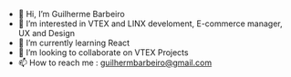 - 👋 Hi, I’m Guilherme Barbeiro
- 👀 I’m interested in VTEX and LINX develoment, E-commerce manager, UX and Design
- 🌱 I’m currently learning React
- 💞️ I’m looking to collaborate on VTEX Projects
- 📫 How to reach me : guilhermbarbeiro@gmail.com



